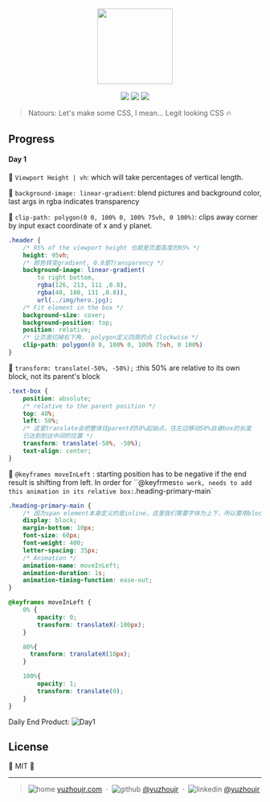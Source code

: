 <h3 style="text-align:center;font-weight: 300;" align="center">
  <img src="./img/logo-green-2x.png" width="150px">
</h3>

<p align="center">
  <img src="https://img.shields.io/badge/license-MIT-yellow.svg?style=flat-square">
  <img src="https://img.shields.io/badge/downloads-0k-yellow.svg?style=flat-square">
  <img src="https://img.shields.io/badge/build-passing-yellow.svg?style=flat-square">
</p>


> Natours: Let's make some CSS, I mean... Legit looking CSS 🔥


## Progress

#### Day 1

🍉 `Viewport Height | vh`:  which will take percentages of vertical length.

🍇 `background-image: linear-gradient`: blend pictures and background color, last args in rgba indicates transparency

🍈 `clip-path: polygon(0 0, 100% 0, 100% 75vh, 0 100%)`: clips away corner by input exact coordinate of x and y planet.

```css
.header {
    /* 95% of the viewport height 也就是页面高度的95% */
    height: 95vh;
    /* 颜色转变gradient, 0.8是Transparency */
    background-image: linear-gradient(
        to right bottom,
        rgba(126, 213, 111 ,0.8),
        rgba(40, 180, 131 ,0.8)),
        url(../img/hero.jpg);
    /* Fit element in the box */
    background-size: cover;
    background-position: top;
    position: relative;
    /* 让页面切掉右下角， polygon定义四周的点 Clockwise */
    clip-path: polygon(0 0, 100% 0, 100% 75vh, 0 100%)
}
```

🍑 `transform: translate(-50%, -50%);` :this 50% are relative to its own block, not its parent's block

```css
.text-box {
    position: absolute;
    /* relative to the parent position */
    top: 40%;
    left: 50%;
    /* 这里translate会把整体往parent的50%起始点，往左边移动50%自身box的长度
    已达到到达中间的位置 */
    transform: translate(-50%, -50%);
    text-align: center;
}
```

🍍 `@keyframes moveInLeft` : starting position has to be negative if the end result is shifting from left. In order for ``@keyfrmes` to work, needs to add this animation in its relative box: `.heading-primary-main`


```css
.heading-primary-main {
    /* 因为span element本身定义的是inline，这里我们需要字体为上下，所以要用block */
    display: block;
    margin-bottom: 10px;
    font-size: 60px;
    font-weight: 400;
    letter-spacing: 35px;
    /* Animation */
    animation-name: moveInLeft;
    animation-duration: 1s;
    animation-timing-function: ease-out;
}

@keyframes moveInLeft {
    0% {
        opacity: 0;
        transform: translateX(-100px);
    }

    80%{
      transform: translateX(10px);
    }

    100%{
        opacity: 1;
        transform: translate(0);
    }
}
```

Daily End Product:
![Day1](./progress/day1.png)


## License

🌱 MIT 🌱

---

> ![home](http://yuzhoujr.com/emoji/home.svg) [yuzhoujr.com](http://www.yuzhoujr.com) &nbsp;&middot;&nbsp;
> ![github](http://yuzhoujr.com/emoji/github.svg)  [@yuzhoujr](https://github.com/yuzhoujr) &nbsp;&middot;&nbsp;
> ![linkedin](http://yuzhoujr.com/emoji/linkedin.svg)  [@yuzhoujr](https://linkedin.com/in/yuzhoujr)
